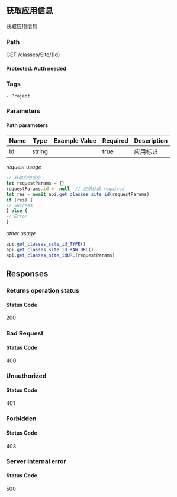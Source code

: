 ## 获取应用信息

获取应用信息
### Path
GET /classes/Site/{Id}
#### Protected. Auth needed
### Tags
    - Project
### Parameters


#### Path parameters

| Name | Type | Example Value | Required | Description |
| ---- | ---- | ------------- | -------- | ----------- |
| Id | string |  |  true  | 应用标识 |
*request usage*
```javascript
// 获取应用信息
let requestParams = {}
requestParams.id =  null  // 应用标识 required
let res = await api.get_classes_site_id(requestParams)
if (res) {
// Success
} else {
// Error
}
```
*other usage*
```javascript
api.get_classes_site_id_TYPE()
api.get_classes_site_id_RAW_URL()
api.get_classes_site_idURL(requestParams)
```

## Responses
### Returns operation status

#### Status Code
200



### Bad Request

#### Status Code
400



### Unauthorized

#### Status Code
401



### Forbidden

#### Status Code
403



### Server Internal error

#### Status Code
500



